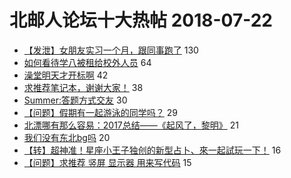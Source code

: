 # 北邮人论坛十大热帖 2018-07-22

- [【发泄】女朋友实习一个月，跟同事跑了](https://bbs.byr.cn/article/Feeling/3067290) 130
- [如何看待学八被租给校外人员](https://bbs.byr.cn/article/Talking/6027252) 64
- [澡堂明天才开标啊](https://bbs.byr.cn/article/Picture/3216859) 42
- [求推荐笔记本，谢谢大家！](https://bbs.byr.cn/article/Notebook/176908) 38
- [Summer:答题方式交友](https://bbs.byr.cn/article/Friends/1881147) 30
- [【问题】假期有一起游泳的同学吗？](https://bbs.byr.cn/article/Swim/126039) 29
- [北漂哪有那么容易：2017总结——《起风了，黎明》](https://bbs.byr.cn/article/WorkLife/1103855) 21
- [我们没有东北bg吗](https://bbs.byr.cn/article/NorthEast/940953) 20
- [【转】超神准！星座小王子独创的新型占卜、來一起試玩一下！](https://bbs.byr.cn/article/Constellations/326533) 16
- [【问题】求推荐 竖屏 显示器 用来写代码](https://bbs.byr.cn/article/HardWare/221022) 15


